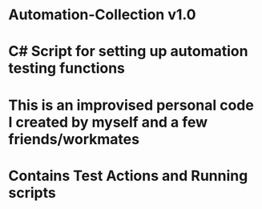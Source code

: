 # Automation-Collection v1.0
# C# Script for setting up automation testing functions 
# This is an improvised personal code I created by myself and a few friends/workmates 
# Contains Test Actions and Running scripts 
